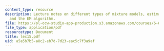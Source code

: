 ```yaml
---
content_type: resource
description: Lecture notes on different types of mixture models, estimating mixtures,
  and the EM algorithm.
file: https://ol-ocw-studio-app-production.s3.amazonaws.com/courses/6-867-machine-learning-fall-2006/a5a5b7b5a8c2eb7d7d23eac5c7f3a9af_lec15.pdf
file_type: application/pdf
resourcetype: Document
title: lec15.pdf
uid: a5a5b7b5-a8c2-eb7d-7d23-eac5c7f3a9af
---
```

